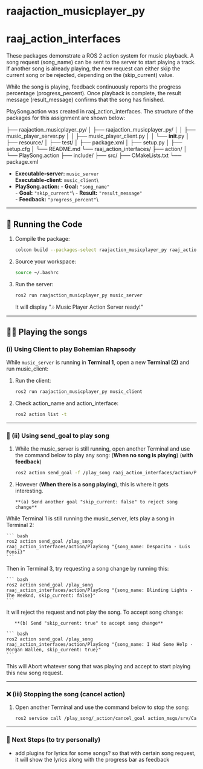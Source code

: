 # raajaction_musicplayer_py
# raaj_action_interfaces

These packages demonstrate a ROS 2 action system for music playback. 
A song request (song_name) can be sent to the server to start playing 
a track. If another song is already playing, the new request can either 
skip the current song or be rejected, depending on the (skip_current) 
value.

While the song is playing, feedback continuously reports the progress 
percentage (progress_percent). Once playback is complete, the result 
message (result_message) confirms that the song has finished.

PlaySong.action was created in raaj_action_interfaces. The structure 
of the packages for this assignment are shown below:

├── raajaction_musicplayer_py/
│   ├── raajaction_musicplayer_py/
│   │   ├── music_player_server.py
│   │   ├── music_player_client.py
│   │   └── __init__.py
│   ├── resource/
│   ├── test/
│   ├── package.xml
│   ├── setup.py
│   ├── setup.cfg
│   └── README.md
└── raaj_action_interfaces/
    ├── action/
    │   └── PlaySong.action
    ├── include/
    ├── src/
    ├── CMakeLists.txt
    └── package.xml


-   **Executable-server:** `music_server`\
    **Executable-client:** `music_client`\
-   **PlaySong.action:** - **Goal:** `"song_name"`\
                	 - **Goal:** `"skip_current"`\ 
			 - **Result:** `"result_message"`\
			 - **Feedback:** `"progress_percent"`\

------------------------------------------------------------------------

## 🚀 Running the Code

1.  Compile the package:

    ``` bash
    colcon build --packages-select raajaction_musicplayer_py raaj_action_interfaces
    ```

2.  Source your workspace:

    ``` bash
    source ~/.bashrc
    ```

3.  Run the server:

    ``` bash
    ros2 run raajaction_musicplayer_py music_server
    ```

    It will display "🎶 Music Player Action Server ready!"


------------------------------------------------------------------------

## 🎸️🎵️ Playing the songs
### (i) Using Client to play Bohemian Rhapsody

While `music_server` is running in **Terminal 1**, open a new
**Terminal (2)** and run music_client:

1.  Run the client:

    ``` bash
    ros2 run raajaction_musicplayer_py music_client
    ```

2.  Check action_name and action_interface:

    ``` bash
    ros2 action list -t
    ```

------------------------------------------------------------------------

### 🥅️ (ii) Using send_goal to play song

1. While the music_server is still running, open another Terminal and 
   use the command below to play any song:
   (**When no song is playing**) (**with feedback**)

    ``` bash
    ros2 action send_goal -f /play_song raaj_action_interfaces/action/PlaySong "{song_name: Shape of You - Ed Sheeran}"
    ```
   
2. However (**When there is a song playing**), this is where it gets 
   interesting.
   
       **(a) Send another goal "skip_current: false" to reject song change** 
        
While Terminal 1 is still running the music_server, lets play a song 
in Terminal 2:

    ``` bash
    ros2 action send_goal /play_song raaj_action_interfaces/action/PlaySong "{song_name: Despacito - Luis Fonsi}"
    ```
    
Then in Terminal 3, try requesting a song change by running this:
   
    ``` bash
    ros2 action send_goal /play_song raaj_action_interfaces/action/PlaySong "{song_name: Blinding Lights - The Weeknd, skip_current: false}"
    ```
    
It will reject the request and not play the song. To accept song change:
 
       **(b) Send "skip_current: true" to accept song change**
        
    ``` bash
    ros2 action send_goal /play_song raaj_action_interfaces/action/PlaySong "{song_name: I Had Some Help - Morgan Wallen, skip_current: true}"
    ```

This will Abort whatever song that was playing and accept to start 
playing this new song request.


------------------------------------------------------------------------

### ❌️ (iii) Stopping the song (cancel action)

1. Open another Terminal and use the command below to stop the song:

    ``` bash
    ros2 service call /play_song/_action/cancel_goal action_msgs/srv/CancelGoal "{}"
    ```
    
------------------------------------------------------------------------

### 🔮 Next Steps (to try personally)

-   add plugins for lyrics for some songs? so that with certain song 
    request, it will show the lyrics along with the progress bar as 
    feedback
